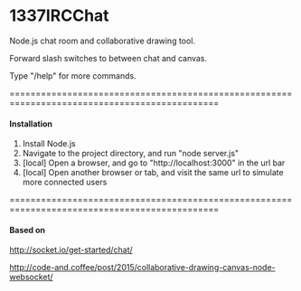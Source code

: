# 1337IRCChat

Node.js chat room and collaborative drawing tool.

Forward slash switches to between chat and canvas.

Type "/help" for more commands.

==============================================================================================

#### Installation
1. Install Node.js
2. Navigate to the project directory, and run "node server.js"
3. [local] Open a browser, and go to "http://localhost:3000" in the url bar
4. [local] Open another browser or tab, and visit the same url to simulate more connected users

==============================================================================================

#### Based on

http://socket.io/get-started/chat/

http://code-and.coffee/post/2015/collaborative-drawing-canvas-node-websocket/
